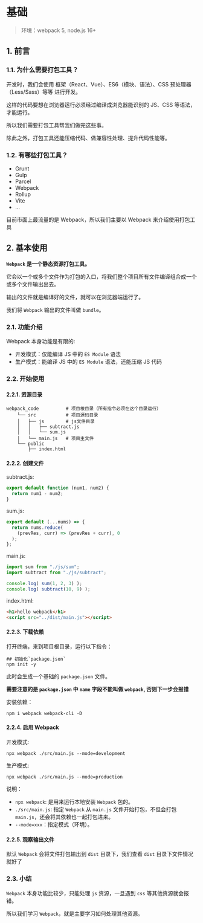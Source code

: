 # 基础

>环境：webpack 5, node.js 16+

## 1. 前言

### 1.1. 为什么需要打包工具？

开发时，我们会使用 框架（React、Vue）、ES6（模块、语法）、CSS 预处理器（Less/Sass）等等 进行开发。

这样的代码要想在浏览器运行必须经过编译成浏览器能识别的 JS、CSS 等语法，才能运行。

所以我们需要打包工具帮我们做完这些事。

除此之外，打包工具还能压缩代码、做兼容性处理、提升代码性能等。

### 1.2. 有哪些打包工具？

- Grunt
- Gulp
- Parcel
- Webpack
- Rollup
- Vite
- ...

目前市面上最流量的是 Webpack，所以我们主要以 Webpack 来介绍使用打包工具


## 2. 基本使用

**`Webpack` 是一个静态资源打包工具。**

它会以一个或多个文件作为打包的入口，将我们整个项目所有文件编译组合成一个或多个文件输出出去。

输出的文件就是编译好的文件，就可以在浏览器端运行了。

我们将 `Webpack` 输出的文件叫做 `bundle`。

### 2.1. 功能介绍

Webpack 本身功能是有限的:

- 开发模式：仅能编译 JS 中的 `ES Module` 语法
- 生产模式：能编译 JS 中的 `ES Module` 语法，还能压缩 JS 代码

### 2.2. 开始使用

#### 2.2.1. 资源目录

```
webpack_code          # 项目根目录（所有指令必须在这个目录运行）
    └── src           # 项目源码目录
    │   ├── js        # js文件目录
    │   │   ├── subtract.js
    │   │   └── sum.js
    │   └── main.js   # 项目主文件
    └── public
        ├── index.html
```

#### 2.2.2. 创建文件

subtract.js:

```js
export default function (num1, num2) {
  return num1 - num2;
}
```

sum.js:

```js
export default (...nums) => {
  return nums.reduce(
    (prevRes, curr) => (prevRes + curr), 0
  );
};
```

main.js:

```js
import sum from "./js/sum";
import subtract from "./js/subtract";

console.log( sum(1, 2, 3) );
console.log( subtract(10, 9) );
```

index.html:

```html
<h1>hello webpack</h1>
<script src="../dist/main.js"></script>
```

#### 2.2.3. 下载依赖

打开终端，来到项目根目录，运行以下指令：

```shell
## 初始化`package.json`
npm init -y
```

此时会生成一个基础的 `package.json` 文件。

**需要注意的是 `package.json` 中 `name` 字段不能叫做 `webpack`, 否则下一步会报错**

安装依赖：

```
npm i webpack webpack-cli -D
```

#### 2.2.4. 启用 Webpack

开发模式:

```shell
npx webpack ./src/main.js --mode=development
```

生产模式:

```shell
npx webpack ./src/main.js --mode=production
```

说明：

* `npx webpack`: 是用来运行本地安装 `Webpack` 包的。
* `./src/main.js`: 指定 `Webpack` 从 `main.js` 文件开始打包，不但会打包 `main.js`，还会将其依赖也一起打包进来。
* `--mode=xxx`：指定模式（环境）。

#### 2.2.5. 观察输出文件

默认 `Webpack` 会将文件打包输出到 `dist` 目录下，我们查看 `dist` 目录下文件情况就好了

### 2.3. 小结

`Webpack` 本身功能比较少，只能处理 `js` 资源，一旦遇到 `css` 等其他资源就会报错。

所以我们学习 `Webpack`，就是主要学习如何处理其他资源。

